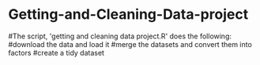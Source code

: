 # Getting-and-Cleaning-Data-project

#The script, 'getting and cleaning data project.R' does the following:
#download the data and load it
#merge the datasets and convert them into factors
#create a tidy dataset

